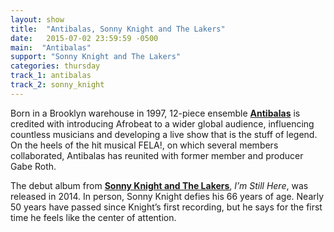 ```yaml
---
layout: show
title:  "Antibalas, Sonny Knight and The Lakers"
date:   2015-07-02 23:59:59 -0500
main:  "Antibalas"
support: "Sonny Knight and The Lakers"
categories: thursday
track_1: antibalas
track_2: sonny_knight
---
```


Born in a Brooklyn warehouse in 1997, 12-piece ensemble **[Antibalas](http://antibalas.com "Antibalas")** is credited with introducing Afrobeat to a wider global audience, influencing countless musicians and developing a live show that is the stuff of legend. On the heels of the hit musical FELA!, on which several members collaborated, Antibalas has reunited with former member and producer Gabe Roth.

The debut album from **[Sonny Knight and The Lakers](http://sonnyknight.com "Sonny Knight and The Lakers")**, *I’m Still Here*, was released in 2014. In person, Sonny Knight defies his 66 years of age. Nearly 50 years have passed since Knight’s first recording, but he says for the first time he feels like the center of attention.